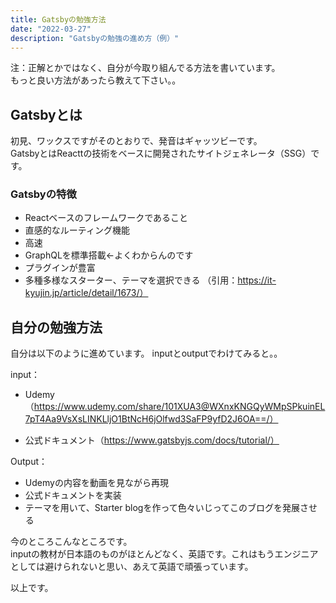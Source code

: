 ```yaml
---
title: Gatsbyの勉強方法
date: "2022-03-27"
description: "Gatsbyの勉強の進め方（例）"
---
```


注：正解とかではなく、自分が今取り組んでる方法を書いています。  
もっと良い方法があったら教えて下さい。。

## Gatsbyとは
初見、ワックスですがそのとおりで、発音はギャッツビーです。  
GatsbyとはReacttの技術をベースに開発されたサイトジェネレータ（SSG）です。  

### Gatsbyの特徴
- Reactベースのフレームワークであること
- 直感的なルーティング機能
- 高速
- GraphQLを標準搭載←よくわからんのです
- プラグインが豊富
- 多種多様なスターター、テーマを選択できる
（引用：https://it-kyujin.jp/article/detail/1673/）


## 自分の勉強方法
自分は以下のように進めています。
inputとoutputでわけてみると。。  

input：  
- Udemy（https://www.udemy.com/share/101XUA3@WXnxKNGQyWMpSPkuinEL7pT4Aa9VsXsLINKLljO1BtNcH6jOlfwd3SaFP9yfD2J6OA==/）  

- 公式ドキュメント（https://www.gatsbyjs.com/docs/tutorial/）  

Output：
- Udemyの内容を動画を見ながら再現  
- 公式ドキュメントを実装  
- テーマを用いて、Starter blogを作って色々いじってこのブログを発展させる  

今のところこんなところです。  
inputの教材が日本語のものがほとんどなく、英語です。これはもうエンジニアとしては避けられないと思い、あえて英語で頑張っています。  

以上です。
